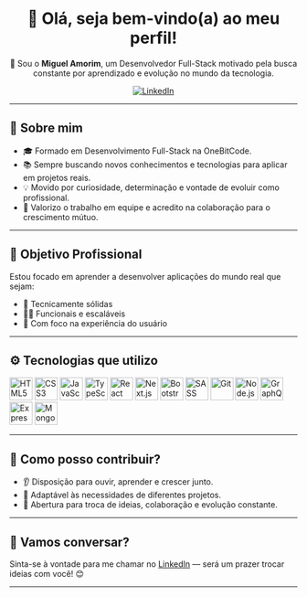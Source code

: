 <h1 align="center">👋 Olá, seja bem-vindo(a) ao meu perfil!</h1>

<p align="center">
  🚀 Sou o <strong>Miguel Amorim</strong>, um Desenvolvedor Full-Stack motivado pela busca constante por aprendizado e evolução no mundo da tecnologia.
</p>

<div align="center">
  <a href="https://www.linkedin.com/in/miguel-nogueira-de-amorim/" target="_blank">
    <img src="https://img.shields.io/badge/LinkedIn-0077B5?style=for-the-badge&logo=linkedin&logoColor=white" alt="LinkedIn" />
  </a>
</div>

---

## 🧠 Sobre mim

- 🎓 Formado em Desenvolvimento Full-Stack na OneBitCode.
- 📚 Sempre buscando novos conhecimentos e tecnologias para aplicar em projetos reais.
- 💡 Movido por curiosidade, determinação e vontade de evoluir como profissional.
- 🤝 Valorizo o trabalho em equipe e acredito na colaboração para o crescimento mútuo.

---

## 🎯 Objetivo Profissional

Estou focado em aprender a desenvolver aplicações do mundo real que sejam:

- 🧱 Tecnicamente sólidas  
- 👨‍💻 Funcionais e escaláveis  
- 💙 Com foco na experiência do usuário  

---

## ⚙️ Tecnologias que utilizo

<div align="left">
  <img src="https://cdn.jsdelivr.net/gh/devicons/devicon/icons/html5/html5-original.svg" height="40" alt="HTML5" />
  <img src="https://cdn.jsdelivr.net/gh/devicons/devicon/icons/css3/css3-original.svg" height="40" alt="CSS3" />
  <img src="https://cdn.jsdelivr.net/gh/devicons/devicon/icons/javascript/javascript-original.svg" height="40" alt="JavaScript" />
  <img src="https://cdn.jsdelivr.net/gh/devicons/devicon/icons/typescript/typescript-original.svg" height="40" alt="TypeScript" />
  <img src="https://cdn.jsdelivr.net/gh/devicons/devicon/icons/react/react-original.svg" height="40" alt="React" />
  <img src="https://cdn.jsdelivr.net/gh/devicons/devicon/icons/nextjs/nextjs-original.svg" height="40" alt="Next.js" />
  <img src="https://cdn.jsdelivr.net/gh/devicons/devicon/icons/bootstrap/bootstrap-original.svg" height="40" alt="Bootstrap" />
  <img src="https://cdn.jsdelivr.net/gh/devicons/devicon/icons/sass/sass-original.svg" height="40" alt="SASS" />
  <img src="https://cdn.jsdelivr.net/gh/devicons/devicon/icons/git/git-original.svg" height="40" alt="Git" />
  <img src="https://cdn.jsdelivr.net/gh/devicons/devicon/icons/nodejs/nodejs-original.svg" height="40" alt="Node.js" />
  <img src="https://cdn.jsdelivr.net/gh/devicons/devicon/icons/graphql/graphql-plain.svg" height="40" alt="GraphQL" />
  <img src="https://cdn.jsdelivr.net/gh/devicons/devicon/icons/express/express-original.svg" height="40" alt="Express" />
  <img src="https://cdn.jsdelivr.net/gh/devicons/devicon/icons/mongodb/mongodb-original.svg" height="40" alt="MongoDB" />
</div>

---

## 🤔 Como posso contribuir?

- 👂 Disposição para ouvir, aprender e crescer junto.
- 💼 Adaptável às necessidades de diferentes projetos.
- 💬 Abertura para troca de ideias, colaboração e evolução constante.

---

## 💬 Vamos conversar?

Sinta-se à vontade para me chamar no [LinkedIn](https://www.linkedin.com/in/miguel-nogueira-de-amorim/) — será um prazer trocar ideias com você! 😊

---
